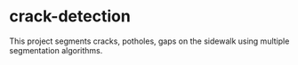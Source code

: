 # crack-detection
This project segments cracks, potholes, gaps on the sidewalk using multiple segmentation algorithms.
